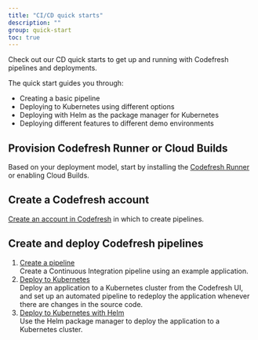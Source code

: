 ```yaml
---
title: "CI/CD quick starts"
description: ""
group: quick-start
toc: true
---
```



Check out our CD quick starts to get up and running with Codefresh pipelines and deployments.  

The quick start guides you through:
* Creating a basic pipeline
* Deploying to Kubernetes using different options
* Deploying with Helm as the package manager for Kubernetes
* Deploying different features to different demo environments



## Provision Codefresh Runner or Cloud Builds
Based on your deployment model, start by installing the [Codefresh Runner]({{site.baseurl}}/docs/docs/getting-started/concepts/#runner) or enabling Cloud Builds.


## Create a Codefresh account
[Create an account in Codefresh]({{site.baseurl}}/docs/quick-start/create-codefresh-account/) in which to create pipelines.

## Create and deploy Codefresh pipelines

1. [Create a  pipeline]({{site.baseurl}}/docs/quick-start/ci-quick-start/create-ci-pipeline/)  
  Create a Continuous Integration pipeline using an example application.
1. [Deploy to Kubernetes]({{site.baseurl}}/docs/quick-start/ci-quick-start/deploy-to-kubernetes/)  
  Deploy an application to a Kubernetes cluster from the Codefresh UI, and set up an automated pipeline to redeploy the application whenever there are changes in the source code.
1. [Deploy to Kubernetes with Helm]({{site.baseurl}}/docs/quick-start/ci-quick-start/deploy-with-helm/)  
  Use the Helm package manager to deploy the application to a Kubernetes cluster.








